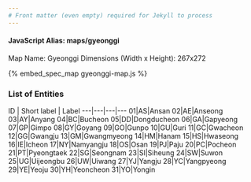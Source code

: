 ```yaml
---
# Front matter (even empty) required for Jekyll to process
---
```


#### JavaScript Alias: maps/gyeonggi

Map Name: Gyeonggi
Dimensions (Width x Height): 267x272




{% embed_spec_map gyeonggi-map.js %}

### List of Entities

ID | Short label | Label
---|---|---|---
01|AS|Ansan
02|AE|Anseong
03|AY|Anyang
04|BC|Bucheon
05|DD|Dongducheon
06|GA|Gapyeong 
07|GP|Gimpo
08|GY|Goyang
09|GO|Gunpo
10|GU|Guri
11|GC|Gwacheon
12|GG|Gwangju
13|GM|Gwangmyeong
14|HM|Hanam
15|HS|Hwaseong
16|IE|Icheon
17|NY|Namyangju
18|OS|Osan
19|PJ|Paju
20|PC|Pocheon
21|PT|Pyeongtaek
22|SG|Seongnam
23|SI|Siheung
24|SW|Suwon
25|UG|Uijeongbu
26|UW|Uiwang
27|YJ|Yangju
28|YC|Yangpyeong
29|YE|Yeoju
30|YH|Yeoncheon
31|YO|Yongin
